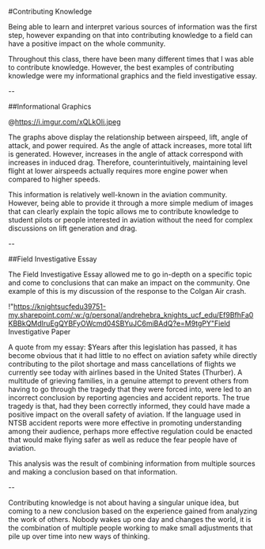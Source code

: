 #Contributing Knowledge

Being able to learn and interpret various sources of information was the first step, however expanding on that into contributing knowledge to a field can have a positive impact on the whole community.

Throughout this class, there have been many different times that I was able to contribute knowledge. However, the best examples of contributing knowledge were my informational graphics and the field investigative essay.

--

##Informational Graphics

@https://i.imgur.com/xQLkOli.jpeg

The graphs above display the relationship between airspeed, lift, angle of attack, and power required. As the angle of attack increases, more total lift is generated. However, increases in the angle of attack correspond with increases in induced drag. Therefore, counterintuitively, maintaining level flight at lower airspeeds actually requires more engine power when compared to higher speeds.

This information is relatively well-known in the aviation community. However, being able to provide it through a more simple medium of images that can clearly explain the topic allows me to contribute knowledge to student pilots or people interested in aviation without the need for complex discussions on lift generation and drag.

--

##Field Investigative Essay

The Field Investigative Essay allowed me to go in-depth on a specific topic and come to conclusions that can make an impact on the community. One example of this is my discussion of the response to the Colgan Air crash.

!"https://knightsucfedu39751-my.sharepoint.com/:w:/g/personal/andrehebra_knights_ucf_edu/Ef9BfhFa0KBBkQMdIruEgQYBFyOWcmd04SBYuJC6miBAdQ?e=M9tgPY"Field Investigative Paper

A quote from my essay:
$Years after this legislation has passed, it has become obvious that it had little to no effect on aviation safety while directly contributing to the pilot shortage and mass cancellations of flights we currently see today with airlines based in the United States (Thurber). A multitude of grieving families, in a genuine attempt to prevent others from having to go through the tragedy that they were forced into, were led to an incorrect conclusion by reporting agencies and accident reports. The true tragedy is that, had they been correctly informed, they could have made a positive impact on the overall safety of aviation. If the language used in NTSB accident reports were more effective in promoting understanding among their audience, perhaps more effective regulation could be enacted that would make flying safer as well as reduce the fear people have of aviation.

This analysis was the result of combining information from multiple sources and making a conclusion based on that information.

--

Contributing knowledge is not about having a singular unique idea, but coming to a new conclusion based on the experience gained from analyzing the work of others. Nobody wakes up one day and changes the world, it is the combination of multiple people working to make small adjustments that pile up over time into new ways of thinking.





